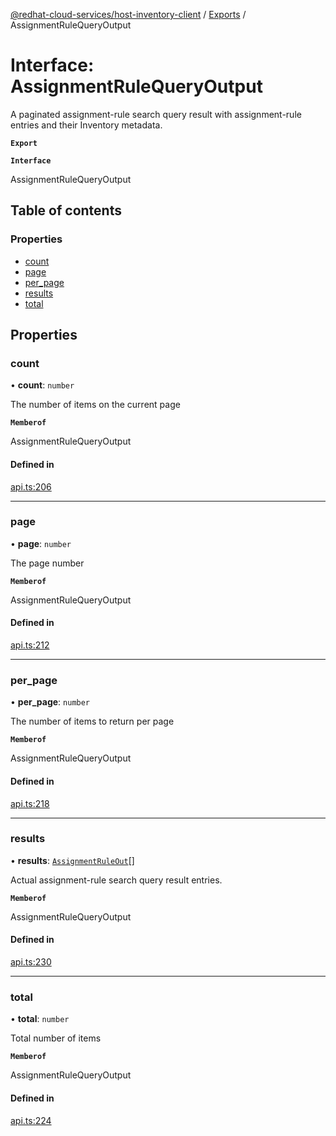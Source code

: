 [@redhat-cloud-services/host-inventory-client](../README.md) / [Exports](../modules.md) / AssignmentRuleQueryOutput

# Interface: AssignmentRuleQueryOutput

A paginated assignment-rule search query result with assignment-rule entries and their Inventory metadata.

**`Export`**

**`Interface`**

AssignmentRuleQueryOutput

## Table of contents

### Properties

- [count](AssignmentRuleQueryOutput.md#count)
- [page](AssignmentRuleQueryOutput.md#page)
- [per\_page](AssignmentRuleQueryOutput.md#per_page)
- [results](AssignmentRuleQueryOutput.md#results)
- [total](AssignmentRuleQueryOutput.md#total)

## Properties

### count

• **count**: `number`

The number of items on the current page

**`Memberof`**

AssignmentRuleQueryOutput

#### Defined in

[api.ts:206](https://github.com/mkholjuraev/javascript-clients/blob/master/packages/host-inventory/api.ts#L206)

___

### page

• **page**: `number`

The page number

**`Memberof`**

AssignmentRuleQueryOutput

#### Defined in

[api.ts:212](https://github.com/mkholjuraev/javascript-clients/blob/master/packages/host-inventory/api.ts#L212)

___

### per\_page

• **per\_page**: `number`

The number of items to return per page

**`Memberof`**

AssignmentRuleQueryOutput

#### Defined in

[api.ts:218](https://github.com/mkholjuraev/javascript-clients/blob/master/packages/host-inventory/api.ts#L218)

___

### results

• **results**: [`AssignmentRuleOut`](AssignmentRuleOut.md)[]

Actual assignment-rule search query result entries.

**`Memberof`**

AssignmentRuleQueryOutput

#### Defined in

[api.ts:230](https://github.com/mkholjuraev/javascript-clients/blob/master/packages/host-inventory/api.ts#L230)

___

### total

• **total**: `number`

Total number of items

**`Memberof`**

AssignmentRuleQueryOutput

#### Defined in

[api.ts:224](https://github.com/mkholjuraev/javascript-clients/blob/master/packages/host-inventory/api.ts#L224)
